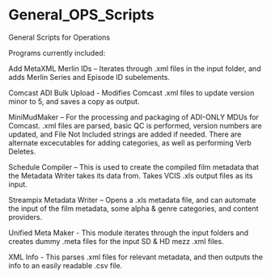 General_OPS_Scripts
===================

General Scripts for Operations

Programs currently included:

Add MetaXML Merlin IDs – Iterates through .xml files in the input folder, and adds Merlin Series and Episode ID subelements.

Comcast ADI Bulk Upload - Modifies Comcast .xml files to update version minor to 5, and saves a copy as output.

MiniMudMaker – For the processing and packaging of ADI-ONLY MDUs for Comcast. .xml files are parsed, basic QC is performed, version numbers are updated, and File Not Included strings are added if needed. There are alternate excecutables for adding categories, as well as performing Verb Deletes.

Schedule Compiler – This is used to create the compiled film metadata that the Metadata Writer takes its data from. Takes VCIS .xls output files as its input.

Streampix Metadata Writer – Opens a .xls metadata file, and can automate the input of the film metadata, some alpha & genre categories, and content providers.

Unified Meta Maker - This module iterates through the input folders and creates dummy .meta files for the input SD & HD mezz .xml files.

XML Info - This parses .xml files for relevant metadata, and then outputs the info to an easily readable .csv file.
